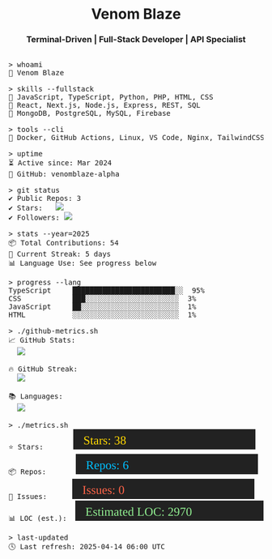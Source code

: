 <h1 align="center">Venom Blaze</h1>
<h3 align="center">Terminal-Driven | Full-Stack Developer | API Specialist</h3>

<pre>

> whoami
👤 Venom Blaze

> skills --fullstack
🧠 JavaScript, TypeScript, Python, PHP, HTML, CSS  
🧠 React, Next.js, Node.js, Express, REST, SQL  
🧠 MongoDB, PostgreSQL, MySQL, Firebase

> tools --cli
🧰 Docker, GitHub Actions, Linux, VS Code, Nginx, TailwindCSS

> uptime
⏳ Active since: Mar 2024  
📍 GitHub: venomblaze-alpha

> git status
✔️ Public Repos: 3  
✔️ Stars:   <img src="https://img.shields.io/github/stars/venomblaze-alpha?style=flat-square&color=yellow&label=Stars" />  
✔️ Followers: <img src="https://img.shields.io/github/followers/venomblaze-alpha?style=flat-square&color=blueviolet&label=Followers" />

> stats --year=2025
📦 Total Contributions: 54  
🚀 Current Streak: 5 days  
📊 Language Use: See progress below

> progress --lang
TypeScript     ████████████████████████░░  95%  
CSS            ███░░░░░░░░░░░░░░░░░░░░░░  3%  
JavaScript     ██░░░░░░░░░░░░░░░░░░░░░░░  1%  
HTML           ░░░░░░░░░░░░░░░░░░░░░░░░░  1%

> ./github-metrics.sh
📈 GitHub Stats:
  <img src="https://github-readme-stats.vercel.app/api?username=venomblaze-alpha&show_icons=true&theme=tokyonight&hide_border=true&count_private=true" />

🔥 GitHub Streak:
  <img src="https://streak-stats.demolab.com?user=venomblaze-alpha&theme=tokyonight&hide_border=true" />

📚 Languages:
  <img src="https://github-readme-stats.vercel.app/api/top-langs/?username=venomblaze-alpha&layout=compact&theme=tokyonight&hide_border=true" />

> ./metrics.sh
⭐ Stars:       <img src="https://raw.githubusercontent.com/venomblaze-alpha/venomblaze-alpha/main/.github/badges/stars.svg" />
📦 Repos:       <img src="https://raw.githubusercontent.com/venomblaze-alpha/venomblaze-alpha/main/.github/badges/repos.svg" />
🐞 Issues:      <img src="https://raw.githubusercontent.com/venomblaze-alpha/venomblaze-alpha/main/.github/badges/issues.svg" />
📊 LOC (est.):  <img src="https://raw.githubusercontent.com/venomblaze-alpha/venomblaze-alpha/main/.github/badges/loc.svg" />

> last-updated
🕓 Last refresh: <!--LAST_UPDATED-->2025-04-14 06:00 UTC

</pre>
